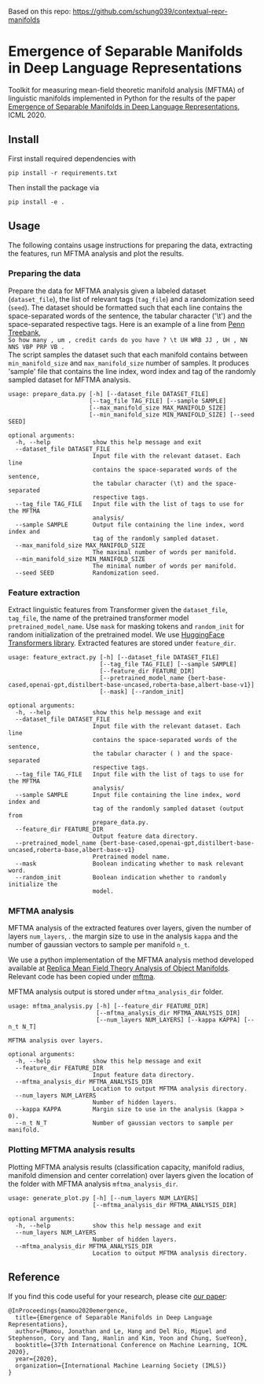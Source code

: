 Based on this repo: https://github.com/schung039/contextual-repr-manifolds

# Emergence of Separable Manifolds in Deep Language Representations

Toolkit for measuring mean-field theoretic manifold analysis (MFTMA) of linguistic manifolds
 implemented in Python
 for the results of the paper [Emergence of Separable Manifolds in Deep Language Representations](https://arxiv.org/pdf/2006.01095.pdf), ICML 2020.


## Install

First install required dependencies with
```
pip install -r requirements.txt
```

Then install the package via
```
pip install -e .
```
## Usage
The following contains usage instructions for preparing the data, extracting the features, run
 MFTMA analysis and plot the results.

### Preparing the data
Prepare the data for MFTMA analysis given a labeled dataset (`dataset_file`), the list of
 relevant tags (`tag_file`) and a
 randomization seed (`seed`).
The dataset should be formatted such that each line contains the space-separated words of the
 sentence, the tabular character ('\t') and the space-separated respective tags.
Here is an example of a line from [Penn Treebank](https://catalog.ldc.upenn.edu/desc/addenda/LDC99T42.pos.txt
), \
`So how many , um , credit cards do you have ? \t UH WRB JJ , UH , NN NNS VBP PRP VB .`\
The script samples the dataset such that each
manifold contains between `min_manifold_size` and `max_manifold_size` number of
samples. It produces 'sample' file that contains the line index, word index and tag of the
 randomly sampled dataset for MFTMA analysis.

```buildoutcfg
usage: prepare_data.py [-h] [--dataset_file DATASET_FILE]
                       [--tag_file TAG_FILE] [--sample SAMPLE]
                       [--max_manifold_size MAX_MANIFOLD_SIZE]
                       [--min_manifold_size MIN_MANIFOLD_SIZE] [--seed SEED]

optional arguments:
  -h, --help            show this help message and exit
  --dataset_file DATASET_FILE
                        Input file with the relevant dataset. Each line
                        contains the space-separated words of the sentence,
                        the tabular character (\t) and the space-separated
                        respective tags.
  --tag_file TAG_FILE   Input file with the list of tags to use for the MFTMA
                        analysis/
  --sample SAMPLE       Output file containing the line index, word index and
                        tag of the randomly sampled dataset.
  --max_manifold_size MAX_MANIFOLD_SIZE
                        The maximal number of words per manifold.
  --min_manifold_size MIN_MANIFOLD_SIZE
                        The minimal number of words per manifold.
  --seed SEED           Randomization seed.
```

### Feature extraction
Extract linguistic features from Transformer given the `dataset_file`, `tag_file`, the name
 of the pretrained transformer model `pretrained_model_name`. Use `mask` for masking tokens and
  `random_init` for random initialization of the pretrained model. We use
 [ HuggingFace
 Transformers library](https://github.com/huggingface/transformers).
Extracted features are stored under `feature_dir`.

```buildoutcfg
usage: feature_extract.py [-h] [--dataset_file DATASET_FILE]
                          [--tag_file TAG_FILE] [--sample SAMPLE]
                          [--feature_dir FEATURE_DIR]
                          [--pretrained_model_name {bert-base-cased,openai-gpt,distilbert-base-uncased,roberta-base,albert-base-v1}]
                          [--mask] [--random_init]

optional arguments:
  -h, --help            show this help message and exit
  --dataset_file DATASET_FILE
                        Input file with the relevant dataset. Each line
                        contains the space-separated words of the sentence,
                        the tabular character ( ) and the space-separated
                        respective tags.
  --tag_file TAG_FILE   Input file with the list of tags to use for the MFTMA
                        analysis/
  --sample SAMPLE       Input file containing the line index, word index and
                        tag of the randomly sampled dataset (output from
                        prepare_data.py.
  --feature_dir FEATURE_DIR
                        Output feature data directory.
  --pretrained_model_name {bert-base-cased,openai-gpt,distilbert-base-uncased,roberta-base,albert-base-v1}
                        Pretrained model name.
  --mask                Boolean indicating whether to mask relevant word.
  --random_init         Boolean indication whether to randomly initialize the
                        model.
```

### MFTMA analysis
MFTMA analysis of the extracted features over layers, given the number of layers `num_layers`, .
the margin size to use in the analysis `kappa` and the number of gaussian vectors to sample per
 manifold `n_t`.
 
We use a python implementation of the MFTMA analysis method developed available
 at [Replica Mean Field Theory Analysis of Object Manifolds](https://github.com/schung039/neural_manifolds_replicaMFT/).
Relevant code has been copied under [mftma](https://github.com/schung039/contextual-repr-manifolds/tree/master/mftma).

MFTMA analysis output is stored under `mftma_analysis_dir` folder.

```buildoutcfg
usage: mftma_analysis.py [-h] [--feature_dir FEATURE_DIR]
                         [--mftma_analysis_dir MFTMA_ANALYSIS_DIR]
                         [--num_layers NUM_LAYERS] [--kappa KAPPA] [--n_t N_T]

MFTMA analysis over layers.

optional arguments:
  -h, --help            show this help message and exit
  --feature_dir FEATURE_DIR
                        Input feature data directory.
  --mftma_analysis_dir MFTMA_ANALYSIS_DIR
                        Location to output MFTMA analysis directory.
  --num_layers NUM_LAYERS
                        Number of hidden layers.
  --kappa KAPPA         Margin size to use in the analysis (kappa > 0).
  --n_t N_T             Number of gaussian vectors to sample per manifold.
```

### Plotting MFTMA analysis results
Plotting MFTMA analysis results (classification capacity, manifold radius,
manifold dimension and center correlation) over layers given the location of the folder with
 MFTMA analysis `mftma_analysis_dir`.
```buildoutcfg
usage: generate_plot.py [-h] [--num_layers NUM_LAYERS]
                        [--mftma_analysis_dir MFTMA_ANALYSIS_DIR]

optional arguments:
  -h, --help            show this help message and exit
  --num_layers NUM_LAYERS
                        Number of hidden layers.
  --mftma_analysis_dir MFTMA_ANALYSIS_DIR
                        Location to output MFTMA analysis directory.
```

## Reference
If you find this code useful for your research, please cite [our paper](https://arxiv.org/pdf/2006.01095.pdf):
```
@InProceedings{mamou2020emergence,
  title={Emergence of Separable Manifolds in Deep Language Representations},
  author={Mamou, Jonathan and Le, Hang and Del Rio, Miguel and Stephenson, Cory and Tang, Hanlin and Kim, Yoon and Chung, SueYeon},
  booktitle={37th International Conference on Machine Learning, ICML 2020},
  year={2020},
  organization={International Machine Learning Society (IMLS)}
}
```

